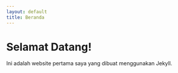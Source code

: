 ```yaml
---
layout: default
title: Beranda
---
```

# Selamat Datang!

Ini adalah website pertama saya yang dibuat menggunakan Jekyll.
